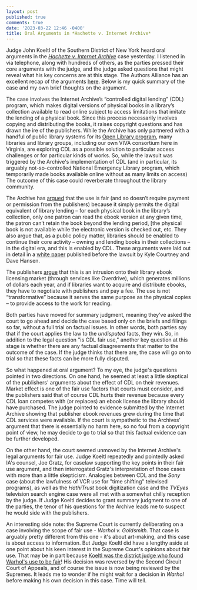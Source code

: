 ```yaml
---
layout: post
published: true
comments: true
date: '2023-03-22 12:46 -0400'
title: Oral Arguments in *Hachette v. Internet Archive*
---
```


Judge John Koeltl of the Southern District of New York heard oral arguments in the *[Hachette v. Internet Archive](https://www.courtlistener.com/docket/17211300/hachette-book-group-inc-v-internet-archive/?page=1)* case yesterday. I listened in via telephone, along with hundreds of others, as the parties pressed their core arguments with the judge, and the judge asked questions that might reveal what his key concerns are at this stage. The Authors Alliance has an excellent recap of the arguments [here](https://www.authorsalliance.org/2023/03/20/judge-hears-oral-arguments-in-hachette-book-group-v-internet-archive/). Below is my quick summary of the case and my own brief thoughts on the argument.

The case involves the Internet Archive’s “controlled digital lending” (CDL) program, which makes digital versions of physical books in a library’s collection available to read online subject to access limitations that imitate the lending of a physical book. Since this process necessarily involves copying and distributing the books, it raises copyright questions and has drawn the ire of the publishers. While the Archive has only partnered with a handful of public library systems for its [Open Library program](https://openlibrary.org), many libraries and library groups, including our own VIVA consortium here in Virginia, are exploring CDL as a possible solution to particular access challenges or for particular kinds of works. So, while the lawsuit was triggered by the Archive's implementation of CDL (and in particular, its arguably not-so-controlled National Emergency Library program, which temporarily made books available online without as many limits on access) The outcome of this case could reverberate throughout the library community.

The Archive has [argued](https://www.courtlistener.com/docket/17211300/106/hachette-book-group-inc-v-internet-archive/) that the use is fair (and so doesn’t require payment or permission from the publishers) because it simply permits the digital equivalent of library lending – for each physical book in the library’s collection, only one patron can read the ebook version at any given time, the patron can’t retain the book beyond the lending period, [the physical book is not available while the electronic version is checked out, etc. They also argue that, as a public policy matter, libraries should be enabled to continue their core activity – owning and lending books in their collections – in the digital era, and this is enabled by CDL. These arguments were laid out in detail in a [white paper](https://controlleddigitallending.org/whitepaper/) published before the lawsuit by Kyle Courtney and Dave Hansen.

The publishers [argue](https://www.courtlistener.com/docket/17211300/99/hachette-book-group-inc-v-internet-archive/) that this is an intrusion onto their library ebook licensing market (through services like Overdrive), which generates millions of dollars each year, and if libraries want to acquire and distribute ebooks, they have to negotiate with publishers and pay a fee. The use is not “transformative” because it serves the same purpose as the physical copies – to provide access to the work for reading. 

Both parties have moved for summary judgment, meaning they’ve asked the court to go ahead and decide the case based only on the briefs and filings so far, without a full trial on factual issues. In other words, both parties say that if the court applies the law to the *undisputed* facts, they win. So, in addition to the legal question "is CDL fair use," another key question at this stage is whether there are any factual disagreements that matter to the outcome of the case. If the judge thinks that there are, the case will go on to trial so that these facts can be more fully disputed. 

So what happened at oral argument? To my eye, the judge's questions pointed in two directions. On one hand, he seemed at least a little skeptical of the publishers' arguments about the effect of CDL on their revenues. Market effect is one of the fair use factors that courts must consider, and the publishers said that of course CDL hurts their revenue because every CDL loan competes with (or replaces) an ebook license the library should have purchased. The judge pointed to evidence submitted by the Internet Archive showing that publisher ebook revenues grew during the time that CDL services were available. If the court is sympathetic to the Archives' argument that there is essentially no harm here, so no foul from a copyright point of view, he may decide to go to trial so that this factual evidence can be further developed.

On the other hand, the court seemed unmoved by the Internet Archive's legal arguments for fair use. Judge Koeltl repeatedly and pointedly asked IA's counsel, Joe Gratz, for caselaw supporting the key points in their fair use argument, and then interrogated Gratz's interpretation of those cases with more than a little skepticism. Analogies between CDL and the *Sony* case (about the lawfulness of VCR use for "time shifting" televised programs), as well as the *HathiTrust* book digitization case and the *TVEyes* television search engine case were all met with a somewhat chilly reception by the judge. If Judge Koeltl decides to grant summary judgment to one of the parties, the tenor of his questions for the Archive leads me to suspect he would side with the publishers.

An interesting side note: the Supreme Court is currently deliberating on a case involving the scope of fair use - *Warhol v. Goldsmith.* That case is arguably pretty different from this one - it's about art-making, and this case is about access to information. But Judge Koeltl did have a lengthy aside at one point about his keen interest in the Supreme Court's opinions about fair use. That may be in part because [Koeltl was the district judge who found Warhol's use to be fair](https://www.nytimes.com/2019/07/02/arts/design/andy-warhol-prince-fair-use.html)! His decision was reversed by the Second Circuit Court of Appeals, and of course the issue is now being reviewed by the Supremes. It leads me to wonder if he might wait for a decision in *Warhol* before making his own decision in this case. Time will tell.